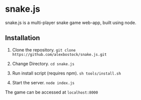 # snake.js

snake.js is a multi-player snake game web-app, built using node.

## Installation

1. Clone the repository.
	`git clone https://github.com/alexbostock/snake.js.git`

2. Change Directory.
	`cd snake.js`

3. Run install script (requires npm).
	`sh tools/install.sh`

4. Start the server.
	`node index.js`

The game can be accessed at `localhost:8000`

